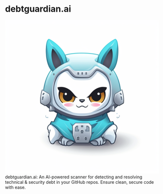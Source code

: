 # debtguardian.ai
![debtguardian.ai Logo](assets/logo_DebtGuardianAI.png)
debtguardian.ai: An AI-powered scanner for detecting and resolving technical &amp; security debt in your GitHub repos. Ensure clean, secure code with ease.




